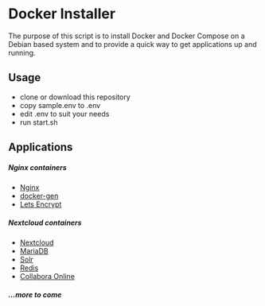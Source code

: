 # Docker Installer
The purpose of this script is to install Docker and Docker Compose on a Debian based system and to provide a quick way to get applications up and running.

## Usage

- clone or download this repository
- copy sample.env to .env
- edit .env to suit your needs
- run start.sh

## Applications

##### Nginx containers
- [Nginx](https://hub.docker.com/_/nginx/)
- [docker-gen](https://hub.docker.com/r/jwilder/docker-gen/)
- [Lets Encrypt](https://hub.docker.com/r/jrcs/letsencrypt-nginx-proxy-companion/)

##### Nextcloud containers
- [Nextcloud](https://hub.docker.com/r/wonderfall/nextcloud/)
- [MariaDB](https://hub.docker.com/r/webhippie/mariadb/)
- [Solr](https://hub.docker.com/_/solr/)
- [Redis](https://hub.docker.com/_/redis/)
- [Collabora Online](https://hub.docker.com/r/collabora/code/)

##### ...more to come